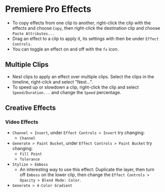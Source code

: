 # Premiere Pro Effects

- To copy effects from one clip to another, right-click the clip with the effects and choose `Copy`, then right-click the destination clip and choose `Paste Attributes...`
- Drag an effect to a clip to apply it, its settings with then be under `Effect Controls`.
- You can toggle an effect on and off with the `fx` icon.

## Multiple Clips

- Nest clips to apply an effect over multiple clips. Select the clips in the timeline, right-click and select "Nest...".
- To speed up or slowdown a clip, right-click the clip and select `Speed/Duration...` and change the `Speed` percentage.

## Creative Effects

### Video Effects

- `Channel > Invert`, under `Effect Controls > Invert` try changing:
    - `Channel`
- `Generate > Paint Bucket`, under `Effect Controls > Paint Bucket` try changing:
    - `Fill Point`
    - `Tolerance`
- `Stylize > Emboss`
    - An interesting way to use this effect: Duplicate the layer, then turn off `Emboss` on the lower clip, then change the `Effect Controls > Opacity > Blend Mode: Color`.
- `Generate > 4-Color Gradient`

